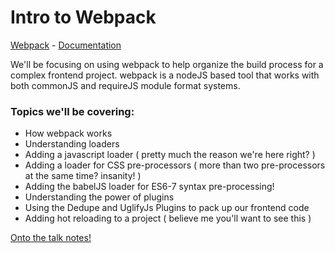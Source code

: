 # Intro to Webpack

[Webpack](https://webpack.github.io/) - [Documentation](https://webpack.github.io/docs/)

We'll be focusing on using webpack to help organize the build process for a complex frontend project. webpack is a nodeJS based tool that works with both commonJS and requireJS module format systems.

### Topics we'll be covering:

* How webpack works
* Understanding loaders
* Adding a javascript loader ( pretty much the reason we're here right? )
* Adding a loader for CSS pre-processors ( more than two pre-processors at the same time? insanity! )
* Adding the babelJS loader for ES6-7 syntax pre-processing!
* Understanding the power of plugins
* Using the Dedupe and UglifyJs Plugins to pack up our frontend code
* Adding hot reloading to a project ( believe me you'll want to see this )

[Onto the talk notes!](TALK-NOTES.md)

